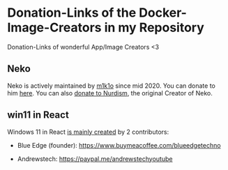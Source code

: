 # Donation-Links of the Docker-Image-Creators in my Repository

Donation-Links of wonderful App/Image Creators
<3





## Neko
Neko is actively maintained by [m1k1o](https://github.com/m1k1o) since mid 2020. You can donate to him [here](https://github.com/sponsors/m1k1o). You can also [donate to Nurdism](https://www.patreon.com/nurdism), the original Creator of Neko.


## win11 in React

Windows 11 in React [is mainly created](https://github.com/blueedgetechno/win11React/graphs/contributors) by 2 contributors:

- Blue Edge (founder): https://www.buymeacoffee.com/blueedgetechno

- Andrewstech: https://paypal.me/andrewstechyoutube
